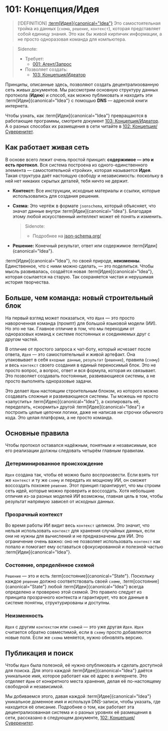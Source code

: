 # 101: Концепция/Идея

> [!DEFINITION] [:term[Идея]{canonical="Idea"}](./000_glossary.md)
> Это самостоятельная тройка из данных (`схема`, `решение`, `контекст`), которая представляет собой единицу знания. Это как бы живой кирпичик информации, а не просто одноразовая команда для компьютера.

> Sidenote:
> - Требует:
>   - [001: Агент/Запрос](./001_agent_request.md)
> - Позволяет создать:
>   - [103: Концепция/Идеатор](./103_concept_ideator.md)

Принципы, описанные здесь, позволяют создать децентрализованную сеть живых документов. Мы рассмотрим основную структуру данных протокола (**Идею**) и способ, как можно публиковать и находить эти :term[Идеи]{canonical="Idea"} с помощью **DNS** — адресной книги интернета.

Чтобы узнать, как :term[Идеи]{canonical="Idea"} превращаются в работающие программы, смотрите документ [103: Концепция/Идеатор](./103_concept_ideator.md). А о разных способах их размещения в сети читайте в [102: Концепция/Суверенитет](./102_concept_sovereignty.md).

## Как работает живая сеть

В основе всего лежит очень простой принцип: **содержимое — это и есть протокол.** Вся система построена из одного-единственного элемента — самостоятельной «тройки», которая называется **Идея**. Такая структура даёт настоящую свободу и независимость: поскольку в ней нет никаких скрытых деталей, тебя ничто не держит.

- **Контекст:** Все инструкции, исходные материалы и ссылки, которые использовались для создания решения.
- **Схема:** Это чертёж в формате `jsonschema`, который объясняет, что значат данные внутри :term[Идеи]{canonical="Idea"}. Благодаря этому любой искусственный интеллект может её понять и изменить.

  > Sidenote:
  > - Подробнее на [json-schema.org/](https://json-schema.org/)

- **Решение:** Конечный результат, ответ или содержимое :term[Идеи]{canonical="Idea"}.

:term[Идеи]{canonical="Idea"}, по своей природе, **неизменны**. Единственное, что с ними можно сделать, — это поделиться. Чтобы мысль развивалась, создаётся новая :term[Идея]{canonical="Idea"}, которая ссылается на старую. Так сохраняется чистая и нерушимая история творчества.

## Больше, чем команда: новый строительный блок

На первый взгляд может показаться, что `Идея` — это просто навороченная команда (промпт) для большой языковой модели (ИИ). Но это не так. Главное отличие в том, что мы переходим от одноразовых команд к системе постоянных и соединяемых друг с другом частей.

В отличие от простого запроса к чат-боту, который исчезает после ответа, `Идея` — это самостоятельный и живой артефакт. Она упаковывает в себя `входные данные`, `результат` (`решение`), правила (`схему`) и весь `контекст` своего создания в единый переносимый блок. Это не просто вопрос, а вопрос, ответ и вся формула, которая их связывает. Это позволяет создавать постоянные, развивающиеся системы, а не просто выполнять одноразовые задачи.

Это делает `Идею` настоящим строительным блоком, из которого можно создавать сложные и развивающиеся системы. Ты можешь не просто «запустить» :term[Идею]{canonical="Idea"}, а скопировать её, переделать, «скормить» другой :term[Идее]{canonical="Idea"} и построить целые цепочки логики, даже не написав ни строчки обычного кода. Это целая платформа, а не просто команда.

## Основные правила

Чтобы протокол оставался надёжным, понятным и независимым, все его реализации должны следовать четырём главным правилам.

### Детерминированное происхождение

`Идея` создана так, чтобы её можно было воспроизвести. Если взять тот же `контекст` и ту же `схему` и передать их мощному ИИ, он сможет воссоздать похожее `решение`. Этот принцип гарантирует, что мы строим сеть идей, которые можно проверить и воссоздать. Хотя небольшие отличия из-за разных моделей ИИ возможны, главная цель в том, чтобы результат напрямую зависел от исходных данных.

### Прозрачный контекст

Во время работы ИИ видит весь `контекст` целиком. Это значит, что нельзя использовать `контекст` для хранения случайных данных, если они не нужны для вычислений и не предназначены для ИИ. Это ограничение очень важно: оно не позволяет использовать `контекст` как попало и помогает ему оставаться сфокусированной и полезной частью :term[Идеи]{canonical="Idea"}.

### Состояние, определённое схемой

`Решение` — это и есть :term[состояние]{canonical="State"}. Поскольку каждое `решение` должно соответствовать своей `схеме`, :term[состояние]{canonical="State"} любой :term[Идеи]{canonical="Idea"} всегда определено и проверено этой схемой. Это правило следует из принципа прозрачного контекста и гарантирует, что все данные в системе понятны, структурированы и доступны.

### Неизменность

`Идея` с другим `контекстом` или `схемой` — это уже другая `Идея`. `Идея` считается обратно совместимой, если в `схему` просто добавляются новые поля. Если же `схема` меняется, нужно обновлять версию.

## Публикация и поиск

Чтобы `Идея` была полезной, её нужно опубликовать и сделать доступной для поиска. Для этого каждой :term[Идее]{canonical="Idea"} даётся уникальное имя, которое работает как её адрес в интернете. Это отделяет `Идею` от конкретного места хранения, делая её по-настоящему свободной и независимой.

Мы добиваемся этого, давая каждой :term[Идее]{canonical="Idea"} уникальное доменное имя и используя DNS-записи, чтобы указать, где находится её описание. Подробнее о том, как работает эта децентрализованная система и о разных уровнях её размещения в сети, рассказано в следующем документе, [102: Концепция/Суверенитет](./102_concept_sovereignty.md).
